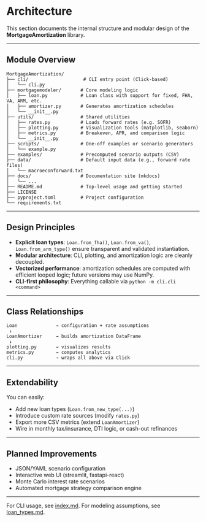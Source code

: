 # Architecture

This section documents the internal structure and modular design of the **MortgageAmortization** library.

---

## Module Overview

```
MortgageAmortization/
├── cli/                    # CLI entry point (Click-based)
│   └── cli.py
├── mortgagemodeler/       # Core modeling logic
│   ├── loan.py            # Loan class with support for fixed, FHA, VA, ARM, etc.
│   ├── amortizer.py       # Generates amortization schedules
│   └── __init__.py
├── utils/                 # Shared utilities
│   ├── rates.py           # Loads forward rates (e.g. SOFR)
│   ├── plotting.py        # Visualization tools (matplotlib, seaborn)
│   ├── metrics.py         # Breakeven, APR, and comparison logic
│   └── __init__.py
├── scripts/               # One-off examples or scenario generators
│   └── example.py
├── examples/              # Precomputed scenario outputs (CSV)
├── data/                  # Default input data (e.g., forward rate files)
│   └── macroeconforward.txt
├── docs/                  # Documentation site (mkdocs)
│   └── ...
├── README.md              # Top-level usage and getting started
├── LICENSE
├── pyproject.toml         # Project configuration
└── requirements.txt
```

---

## Design Principles

- **Explicit loan types**: `Loan.from_fha()`, `Loan.from_va()`, `Loan.from_arm_type()` ensure transparent and validated instantiation.
- **Modular architecture**: CLI, plotting, and amortization logic are cleanly decoupled.
- **Vectorized performance**: amortization schedules are computed with efficient looped logic; future versions may use NumPy.
- **CLI-first philosophy**: Everything callable via `python -m cli.cli <command>`

---

## Class Relationships

```text
Loan              → configuration + rate assumptions
 ↓
LoanAmortizer     → builds amortization DataFrame
 ↓
plotting.py       → visualizes results
metrics.py        → computes analytics
cli.py            → wraps all above via Click
```

---

## Extendability

You can easily:

- Add new loan types (`Loan.from_new_type(...)`)
- Introduce custom rate sources (modify `rates.py`)
- Export more CSV metrics (extend `LoanAmortizer`)
- Wire in monthly tax/insurance, DTI logic, or cash-out refinances

---

## Planned Improvements

- JSON/YAML scenario configuration
- Interactive web UI (streamlit, fastapi-react)
- Monte Carlo interest rate scenarios
- Automated mortgage strategy comparison engine

---

For CLI usage, see [index.md](index.md). For modeling assumptions, see [loan_types.md](loan_types.md).
